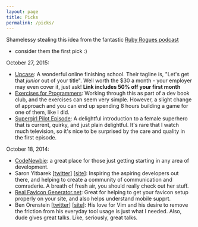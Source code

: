 ```yaml
---
layout: page
title: Picks
permalink: /picks/
---
```


Shamelessy stealing this idea from the fantastic [Ruby Rogues podcast][ruby-rogues-podcast]
- consider them the first pick :)

October 27, 2015:

- [Upcase][upcase-site]:
A wonderful online finishing school. Their tagline is, "Let's get that *junior*
out of your title". Well worth the $30 a month - your employer may even cover it,
just ask! **Link includes 50% off your first month**
- [Exercises for Programmers][exercises-for-programmers]:
Working through this as part of a dev book club, and the exercises can seem very
simple. However, a slight change of approach and you can end up spending 8 hours
building a game for one of them, like I did.
- [Supergirl Pilot Episode][supergirl-cbs-site]:
A delightful introduction to a female superhero that is current, quirky, and
just plain delightful. It's rare that I watch much television, so it's nice to
be surprised by the care and quality in the first episode.

October 18, 2014:

- [CodeNewbie][code-newbie-website]:
a great place for those just getting starting in any area of development.
- Saron Yitbarek [[twitter][saron-yitbarek-twitter]] [[site][saron-yitbarek-site]]:
Inspiring the aspiring developers out there, and helping to create a community of
communication and comraderie. A breath of fresh air, you should really check out
her stuff.
- [Real Favicon Generator.net][real-favicon-generator]:
Great for helping to get your favicon setup properly on your site, and also helps
understand mobile supprt.
- Ben Orenstein [[twitter][ben-orenstein-twitter]] [[site][ben-orenstein-site]]:
His love for Vim and his desire to remove the friction from his everyday tool usage
is just what I needed. Also, dude gives great talks. Like, seriously, great talks.

[ruby-rogues-podcast]:        http://rubyrogues.com
[upcase-site]:                https://upcase.com/halfoff
[exercises-for-programmers]:  https://pragprog.com/book/bhwb/exercises-for-programmers
[supergirl-cbs-site]:         http://www.cbs.com/shows/supergirl/
[code-newbie-website]:        http://codenewbie.org
[saron-yitbarek-twitter]:     https://twitter.com/saronyitbarek
[saron-yitbarek-site]:        http://bloggytoons.com/
[real-favicon-generator]:     http://realfavicongenerator.net
[ben-orenstein-twitter]:      https://twitter.com/r00k
[ben-orenstein-site]:         http://benorenstein.com
